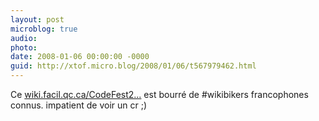 ```yaml
---
layout: post
microblog: true
audio: 
photo: 
date: 2008-01-06 00:00:00 -0000
guid: http://xtof.micro.blog/2008/01/06/t567979462.html
---
```

Ce [wiki.facil.qc.ca/CodeFest2...](http://wiki.facil.qc.ca/CodeFest2008) est bourré de #wikibikers francophones connus. impatient de voir un cr ;)

